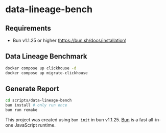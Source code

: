 # data-lineage-bench

## Requirements

- Bun v1.1.25 or higher (https://bun.sh/docs/installation)

## Data Lineage Benchmark

```bash
docker compose up clickhouse -d
docker compose up migrate-clickhouse
```

## Generate Report

```bash
cd scripts/data-lineage-bench
bun install # only run once
bun run remake
```

This project was created using `bun init` in bun v1.1.25. [Bun](https://bun.sh) is a fast all-in-one JavaScript runtime.

